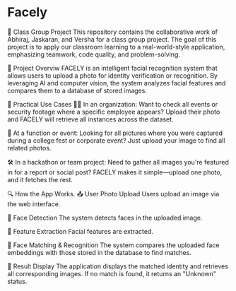 
# Facely
📌 Class Group Project This repository contains the collaborative work of Abhiraj, Jaskaran, and Versha for a class group project. The goal of this project is to apply our classroom learning to a real-world-style application, emphasizing teamwork, code quality, and problem-solving. 


🚀 Project Overviw
FACELY is an intelligent facial recognition system that allows users to upload a photo for identity verification or recognition. By leveraging AI and computer vision, the system analyzes facial features and compares them to a database of stored images.

🔎 Practical Use Cases
👨‍💼 In an organization:
Want to check all events or security footage where a specific employee appears? Upload their photo and FACELY will retrieve all instances across the dataset.

🎉 At a function or event:
Looking for all pictures where you were captured during a college fest or corporate event? Just upload your image to find all related photos.

🛠️ In a hackathon or team project:
Need to gather all images you're featured in for a report or social post? FACELY makes it simple—upload one photo, and it fetches the rest.

🔍 How the App Works.
📤 User Photo Upload
Users upload an image via the web interface.

🧠 Face Detection
The system detects faces in the uploaded image.

🧬 Feature Extraction
Facial features are extracted.

🔗 Face Matching & Recognition
The system compares the uploaded face embeddings with those stored in the database to find matches.

📲 Result Display
The application displays the matched identity and retrieves all corresponding images. If no match is found, it returns an "Unknown" status.






